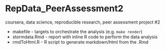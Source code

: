 # RepData_PeerAssessment2
coursera, data science, reproducible research, peer assessment project #2

  - makefile - targets to orchestrate the analysis (e.g. `make render`)
  - stormdata.Rmd - report with inline R code to perform the data analysis
  - rmdToHtml.R - R script to generate markdown/html from the .Rmd

